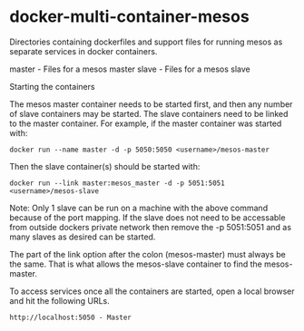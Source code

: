 docker-multi-container-mesos
============================

Directories containing dockerfiles and support files for running mesos
as separate services in docker containers.

master - Files for a mesos master
slave - Files for a mesos slave

Starting the containers

The mesos master container needs to be started first, and then any number of
slave containers may be started.  The slave containers need to be linked to
the master container.  For example, if the master container was started with:

    docker run --name master -d -p 5050:5050 <username>/mesos-master

Then the slave container(s) should be started with:

    docker run --link master:mesos_master -d -p 5051:5051 <username>/mesos-slave

Note: Only 1 slave can be run on a machine with the above command because of
the port mapping.  If the slave does not need to be accessable from outside
dockers private network then remove the -p 5051:5051 and as many slaves as
desired can be started.

The part of the link option after the colon (mesos-master) must always be the
same.  That is what allows the mesos-slave container to find the mesos-master.

To access services once all the containers are started, open a local browser
and hit the following URLs.

    http://localhost:5050 - Master
